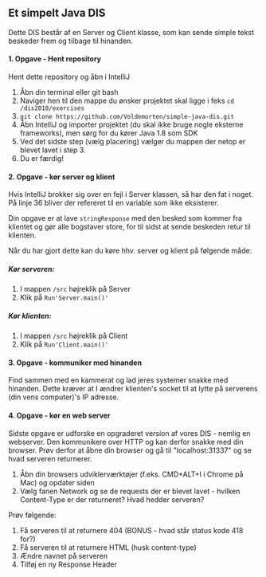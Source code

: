 ## Et simpelt Java DIS

Dette DIS består af en Server og Client klasse, som kan sende simple tekst beskeder frem og tilbage til hinanden.

#### 1. Opgave - Hent repository
Hent dette repository og åbn i IntelliJ
1. Åbn din terminal eller git bash
2. Naviger hen til den mappe du ønsker projektet skal ligge i feks `cd /dis2018/exercises`
3. `git clone https://github.com/Voldemorten/simple-java-dis.git`
4. Åbn IntelliJ og importer projektet (du skal ikke bruge nogle eksterne frameworks), men sørg for du kører Java 1.8 som SDK
5. Ved det sidste step (vælg placering) vælger du mappen der netop er blevet lavet i step 3.
6. Du er færdig!

#### 2. Opgave - kør server og klient
Hvis IntelliJ brokker sig over en fejl i Server klassen, så har den fat i noget. På linje 36 bliver der refereret til en variable som ikke eksisterer.

Din opgave er at lave `stringResponse` med den besked som kommer fra klientet og gør alle bogstaver store, for til sidst at sende beskeden retur til klienten.

Når du har gjort dette kan du køre hhv. server og klient på følgende måde:

##### Kør serveren:
1. I mappen `/src` højreklik på Server
2. Klik på `Run'Server.main()'`

##### Kør klienten:
1. I mappen `/src` højreklik på Client
2. Klik på `Run'Client.main()'`

#### 3. Opgave - kommuniker med hinanden
Find sammen med en kammerat og lad jeres systemer snakke med hinanden. Dette kræver at I ændrer klienten's socket til at lytte på serverens (din vens computer)'s IP adresse.

#### 4. Opgave - kør en web server
Sidste opgave er udforske en opgraderet version af vores DIS - nemlig en webserver. Den kommunikere over HTTP og kan derfor snakke med din browser.
Prøv derfor at åbne din browser og gå til "localhost:31337" og se hvad serveren returnerer.

1. Åbn din browsers udviklerværktøjer (f.eks. CMD+ALT+I i Chrome på Mac) og opdater siden
2. Vælg fanen Network og se de requests der er blevet lavet - hvilken Content-Type er der returneret? Hvad hedder serveren?

Prøv følgende:
1. Få serveren til at returnere 404 (BONUS - hvad står status kode 418 for?)
2. Få serveren til at returnere HTML (husk content-type)
3. Ændre navnet på serveren
4. Tilføj en ny Response Header
